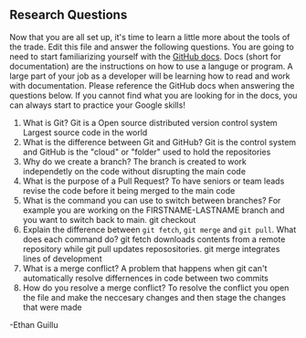 ## Research Questions 

Now that you are all set up, it's time to learn a little more about the tools of the trade. Edit this file and answer the following questions. You are going to need to start familiarizing yourself with the [GitHub docs](https://docs.github.com/en). Docs (short for documentation) are the instructions on how to use a languge or program. A large part of your job as a developer will be learning how to read and work with documentation. Please reference the GitHub docs when answering the questions below. If you cannot find what you are looking for in the docs, you can always start to practice your Google skills!

1. What is Git?
    Git is a Open source distributed version control system
    Largest source code in the world
2. What is the difference between Git and GitHub?
    Git is the control system and GitHub is the "cloud" or "folder" used to hold the repositories
3. Why do we create a branch?
    The branch is created to work independetly on the code without disrupting the main code
4. What is the purpose of a Pull Request?
    To have seniors or team leads revise the code before it being merged to the main code
5. What is the command you can use to switch between branches? For example you are working on the FIRSTNAME-LASTNAME branch and you want to switch back to main.
    git checkout
6. Explain the difference between `git fetch`, `git merge` and `git pull`. What does each command do?
    git fetch downloads contents from a remote repository while git pull updates reposositories. git merge integrates lines of development 
7. What is a merge conflict?
    A problem that happens when git can't automatically resolve differnences in code between two commits
8. How do you resolve a merge conflict?
    To resolve the conflict you open the file and make the neccesary changes and then stage the changes that were made

-Ethan Guillu 